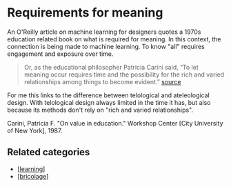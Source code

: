 # Requirements for meaning

An O'Reilly article on machine learning for designers quotes a 1970s education related book on what is required for meaning. In this context, the connection is being made to machine learning.  To know "all" requires engagement and exposure over time.
> Or, as the educational philosopher Patricia Carini said, “To let meaning occur requires time and the possibility for the rich and varied relationships among things to become evident.” [source](https://www.oreilly.com/learning/machine-learning-for-designers)

For me this links to the difference between telological and ateleological design. With telological design always limited in the time it has, but also because its methods don't rely on "rich and varied relationships".

Carini, Patricia F. "On value in education." Workshop Center [City University of New York], 1987.

## Related categories

- [[learning]]
- [[bricolage]]




[//begin]: # "Autogenerated link references for markdown compatibility"
[learning]: learning "Learning"
[bricolage]: ../Bricolage/bricolage "Bricolage"
[//end]: # "Autogenerated link references"